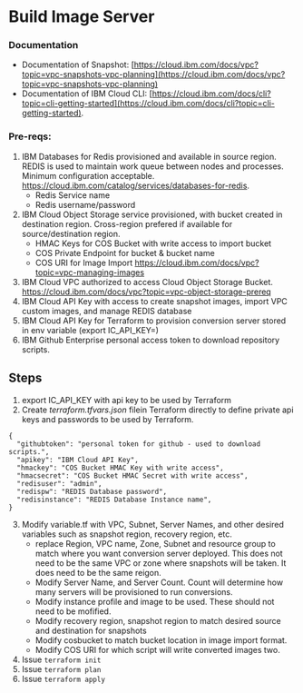 # Build Image Server

### Documentation
- Documentation of Snapshot:  [https://cloud.ibm.com/docs/vpc?topic=vpc-snapshots-vpc-planning](https://cloud.ibm.com/docs/vpc?topic=vpc-snapshots-vpc-planning)  
- Documentation of IBM Cloud CLI: [https://cloud.ibm.com/docs/cli?topic=cli-getting-started](https://cloud.ibm.com/docs/cli?topic=cli-getting-started).   


### Pre-reqs:
1. IBM Databases for Redis provisioned and available in source region.  REDIS is used to maintain work queue between nodes and processes.  Minimum configuration acceptable.  https://cloud.ibm.com/catalog/services/databases-for-redis.
    * Redis Service name
    * Redis username/password
2. IBM Cloud Object Storage service provisioned, with bucket created in destination region. Cross-region prefered if available for source/destination region.
    * HMAC Keys for COS Bucket with write access to import bucket
    * COS Private Endpoint for bucket & bucket name
    * COS URI for Image Import https://cloud.ibm.com/docs/vpc?topic=vpc-managing-images
3. IBM Cloud VPC authorized to access Cloud Object Storage Bucket. https://cloud.ibm.com/docs/vpc?topic=vpc-object-storage-prereq
4. IBM Cloud API Key with access to create snapshot images, import VPC custom images, and manage REDIS database
5. IBM Cloud API Key for Terraform to provision conversion server stored in env variable (export IC_API_KEY=)
6. IBM Github Enterprise personal access token to download repository scripts.    

## Steps
1. export IC_API_KEY with api key to be used by Terraform
2. Create _terraform.tfvars.json_ filein Terraform directly to define private api keys and passwords to be used by Terraform.
````
{
  "githubtoken": "personal token for github - used to download scripts.",
  "apikey": "IBM Cloud API Key",
  "hmackey": "COS Bucket HMAC Key with write access",
  "hmacsecret": "COS Bucket HMAC Secret with write access",
  "redisuser": "admin",
  "redispw": "REDIS Database password",
  "redisinstance": "REDIS Database Instance name",
}
````
3.  Modify variable.tf with VPC, Subnet, Server Names, and other desired variables such as snapshot region, recovery region, etc.
    * replace Region, VPC name, Zone, Subnet and resource group to match where you want conversion server deployed.  This does not need to be the same VPC or zone where snapshots will be taken.  It does need to be the same reigon.
    * Modify Server Name, and Server Count.  Count will determine how many servers will be provisioned to run conversions.
    * Modify instance profile and image to be used.   These should not need to be mofified.
    * Modify recovery region, snapshot region to match desired source and destination for snapshots
    * Modify cosbucket to match bucket location in image import format. 
    * Modify COS URI for which script will write converted images two.
4.  Issue `terraform init`
5.  Issue `terraform plan`
6.  Issue `terraform apply`